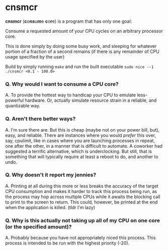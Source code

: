 # cnsmcr

**cnsmcr** (**c**o**ns**u**m**e **c**o**r**e) is a program that has only one goal:

Consume a requested amount of your CPU cycles on an arbitrary processor core.

This is done simply by doing some busy work, and sleeping for whatever portion of a fraction of a second remains (if there is any remainder of CPU usage specified by the user)

Build by simply running `make` and run the built executable `sudo nice --1 ./cnsmcr <0.1 - 100.0>`


### Q. Why would I want to consume a CPU core?
A. To provide the hottest way to handicap your CPU to emulate less-powerful hardware. Or, actually simulate resource strain in a reliable, and quantizable way.

### Q. Aren't there better ways?
A. I'm sure there are. But this is cheap (maybe not on your power bill, but), easy, and reliable. There are instances where you would *prefer* this over, say, cpulimit, like in cases where you are launching processes in repeat, one after the other, in a manner that is difficult to automate. A coworker had suggested a terrific alternative, which is underclocking. But still, that is something that will typically require at least a reboot to do, and another to undo.

### Q. Why doesn't it report my jennies?
A. Printing at all during this more or less breaks the accuracy of the target CPU consumption and makes it harder to track this process being run, as the process may hop across multiple CPUs while it awaits the blocking call to print to the screen to return. This could, however, be printed at the end when the application is killed. (tldr I'm lazy)

### Q. Why is this actually not taking up all of my CPU on one core (or the specified amount)?
A. Probably because you have not appropriately niced this process. This process is intended to be run with the highest priority (-20).

